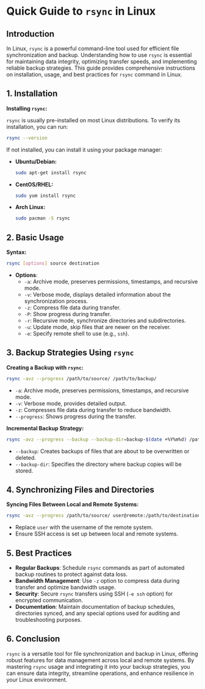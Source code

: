 # Quick Guide to `rsync` in Linux

## Introduction

In Linux, `rsync` is a powerful command-line tool used for efficient file synchronization and backup. Understanding how to use `rsync` is essential for maintaining data integrity, optimizing transfer speeds, and implementing reliable backup strategies. This guide provides comprehensive instructions on installation, usage, and best practices for `rsync` command in Linux.

## 1. Installation

**Installing `rsync`:**

`rsync` is usually pre-installed on most Linux distributions. To verify its installation, you can run:
```bash
rsync --version
```
If not installed, you can install it using your package manager:
- **Ubuntu/Debian:**
  ```bash
  sudo apt-get install rsync
  ```
- **CentOS/RHEL:**
  ```bash
  sudo yum install rsync
  ```
- **Arch Linux:**
  ```bash
  sudo pacman -S rsync
  ```

## 2. Basic Usage

**Syntax:**
```bash
rsync [options] source destination
```

- **Options**:
  - `-a`: Archive mode, preserves permissions, timestamps, and recursive mode.
  - `-v`: Verbose mode, displays detailed information about the synchronization process.
  - `-z`: Compress file data during transfer.
  - `-P`: Show progress during transfer.
  - `-r`: Recursive mode, synchronize directories and subdirectories.
  - `-u`: Update mode, skip files that are newer on the receiver.
  - `-e`: Specify remote shell to use (e.g., `ssh`).

## 3. Backup Strategies Using `rsync`

**Creating a Backup with `rsync`:**

```bash
rsync -avz --progress /path/to/source/ /path/to/backup/
```

- `-a`: Archive mode, preserves permissions, timestamps, and recursive mode.
- `-v`: Verbose mode, provides detailed output.
- `-z`: Compresses file data during transfer to reduce bandwidth.
- `--progress`: Shows progress during the transfer.

**Incremental Backup Strategy:**

```bash
rsync -avz --progress --backup --backup-dir=backup-$(date +%Y%m%d) /path/to/source/ /path/to/backup/
```

- `--backup`: Creates backups of files that are about to be overwritten or deleted.
- `--backup-dir`: Specifies the directory where backup copies will be stored.

## 4. Synchronizing Files and Directories

**Syncing Files Between Local and Remote Systems:**

```bash
rsync -avz --progress /path/to/source/ user@remote:/path/to/destination/
```

- Replace `user` with the username of the remote system.
- Ensure SSH access is set up between local and remote systems.

## 5. Best Practices

- **Regular Backups**: Schedule `rsync` commands as part of automated backup routines to protect against data loss.
- **Bandwidth Management**: Use `-z` option to compress data during transfer and optimize bandwidth usage.
- **Security**: Secure `rsync` transfers using SSH (`-e ssh` option) for encrypted communication.
- **Documentation**: Maintain documentation of backup schedules, directories synced, and any special options used for auditing and troubleshooting purposes.

## 6. Conclusion

`rsync` is a versatile tool for file synchronization and backup in Linux, offering robust features for data management across local and remote systems. By mastering `rsync` usage and integrating it into your backup strategies, you can ensure data integrity, streamline operations, and enhance resilience in your Linux environment.
